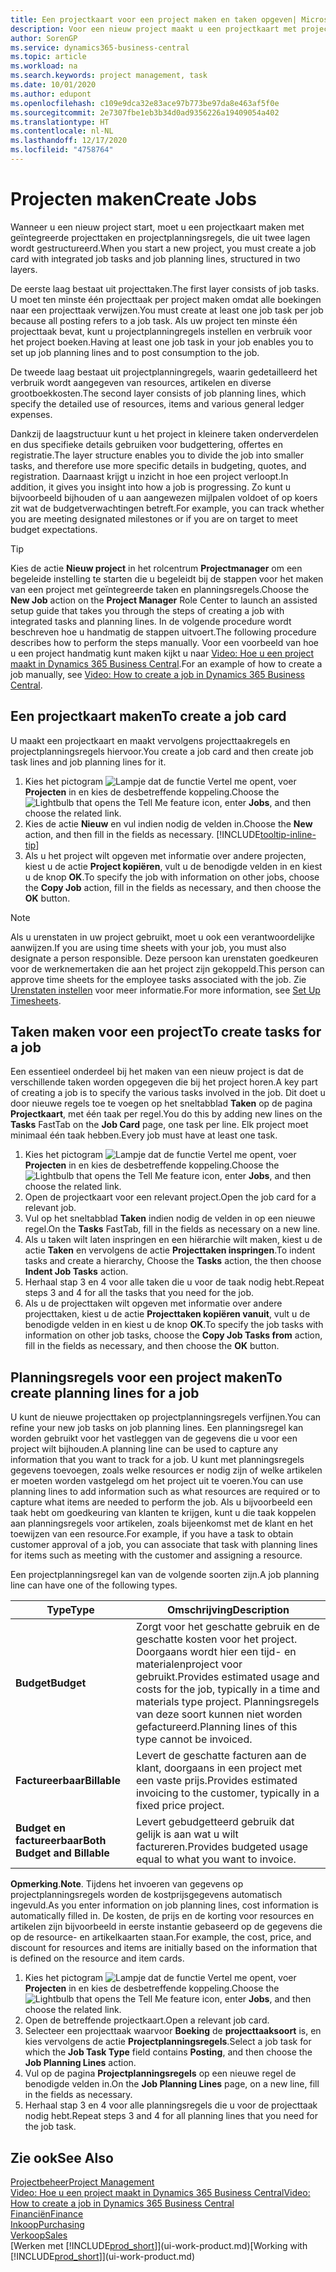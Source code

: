 ```yaml
---
title: Een projectkaart voor een project maken en taken opgeven| Microsoft Docs'
description: Voor een nieuw project maakt u een projectkaart met projecttaken en planningsregels om u te helpen voortgang en budgetten te beheren.
author: SorenGP
ms.service: dynamics365-business-central
ms.topic: article
ms.workload: na
ms.search.keywords: project management, task
ms.date: 10/01/2020
ms.author: edupont
ms.openlocfilehash: c109e9dca32e83ace97b773be97da8e463af5f0e
ms.sourcegitcommit: 2e7307fbe1eb3b34d0ad9356226a19409054a402
ms.translationtype: HT
ms.contentlocale: nl-NL
ms.lasthandoff: 12/17/2020
ms.locfileid: "4758764"
---
```

# <a name="create-jobs"></a><span data-ttu-id="fdbaf-103">Projecten maken</span><span class="sxs-lookup"><span data-stu-id="fdbaf-103">Create Jobs</span></span>
<span data-ttu-id="fdbaf-104">Wanneer u een nieuw project start, moet u een projectkaart maken met geïntegreerde projecttaken en projectplanningsregels, die uit twee lagen wordt gestructureerd.</span><span class="sxs-lookup"><span data-stu-id="fdbaf-104">When you start a new project, you must create a job card with integrated job tasks and job planning lines, structured in two layers.</span></span>  

<span data-ttu-id="fdbaf-105">De eerste laag bestaat uit projecttaken.</span><span class="sxs-lookup"><span data-stu-id="fdbaf-105">The first layer consists of job tasks.</span></span> <span data-ttu-id="fdbaf-106">U moet ten minste één projecttaak per project maken omdat alle boekingen naar een projecttaak verwijzen.</span><span class="sxs-lookup"><span data-stu-id="fdbaf-106">You must create at least one job task per job because all posting refers to a job task.</span></span> <span data-ttu-id="fdbaf-107">Als uw project ten minste één projecttaak bevat, kunt u projectplanningregels instellen en verbruik voor het project boeken.</span><span class="sxs-lookup"><span data-stu-id="fdbaf-107">Having at least one job task in your job enables you to set up job planning lines and to post consumption to the job.</span></span>

<span data-ttu-id="fdbaf-108">De tweede laag bestaat uit projectplanningregels, waarin gedetailleerd het verbruik wordt aangegeven van resources, artikelen en diverse grootboekkosten.</span><span class="sxs-lookup"><span data-stu-id="fdbaf-108">The second layer consists of job planning lines, which specify the detailed use of resources, items and various general ledger expenses.</span></span>

<span data-ttu-id="fdbaf-109">Dankzij de laagstructuur kunt u het project in kleinere taken onderverdelen en dus specifieke details gebruiken voor budgettering, offertes en registratie.</span><span class="sxs-lookup"><span data-stu-id="fdbaf-109">The layer structure enables you to divide the job into smaller tasks, and therefore use more specific details in budgeting, quotes, and registration.</span></span> <span data-ttu-id="fdbaf-110">Daarnaast krijgt u inzicht in hoe een project verloopt.</span><span class="sxs-lookup"><span data-stu-id="fdbaf-110">In addition, it gives you insight into how a job is progressing.</span></span> <span data-ttu-id="fdbaf-111">Zo kunt u bijvoorbeeld bijhouden of u aan aangewezen mijlpalen voldoet of op koers zit wat de budgetverwachtingen betreft.</span><span class="sxs-lookup"><span data-stu-id="fdbaf-111">For example, you can track whether you are meeting designated milestones or if you are on target to meet budget expectations.</span></span>

> [!TIP]
> <span data-ttu-id="fdbaf-112">Kies de actie **Nieuw project** in het rolcentrum **Projectmanager** om een begeleide instelling te starten die u begeleidt bij de stappen voor het maken van een project met geïntegreerde taken en planningsregels.</span><span class="sxs-lookup"><span data-stu-id="fdbaf-112">Choose the **New Job** action on the **Project Manager** Role Center to launch an assisted setup guide that takes you through the steps of creating a job with integrated tasks and planning lines.</span></span> <span data-ttu-id="fdbaf-113">In de volgende procedure wordt beschreven hoe u handmatig de stappen uitvoert.</span><span class="sxs-lookup"><span data-stu-id="fdbaf-113">The following procedure describes how to perform the steps manually.</span></span> <span data-ttu-id="fdbaf-114">Voor een voorbeeld van hoe u een project handmatig kunt maken kijkt u naar [Video: Hoe u een project maakt in Dynamics 365 Business Central](https://www.youtube.com/watch?v=VqaPWr7BWmw).</span><span class="sxs-lookup"><span data-stu-id="fdbaf-114">For an example of how to create a job manually, see [Video: How to create a job in Dynamics 365 Business Central](https://www.youtube.com/watch?v=VqaPWr7BWmw).</span></span>

## <a name="to-create-a-job-card"></a><span data-ttu-id="fdbaf-115">Een projectkaart maken</span><span class="sxs-lookup"><span data-stu-id="fdbaf-115">To create a job card</span></span>
<span data-ttu-id="fdbaf-116">U maakt een projectkaart en maakt vervolgens projecttaakregels en projectplanningsregels hiervoor.</span><span class="sxs-lookup"><span data-stu-id="fdbaf-116">You create a job card and then create job task lines and job planning lines for it.</span></span>

1. <span data-ttu-id="fdbaf-117">Kies het pictogram ![Lampje dat de functie Vertel me opent](media/ui-search/search_small.png "Vertel me wat u wilt doen"), voer **Projecten** in en kies de desbetreffende koppeling.</span><span class="sxs-lookup"><span data-stu-id="fdbaf-117">Choose the ![Lightbulb that opens the Tell Me feature](media/ui-search/search_small.png "Tell me what you want to do") icon, enter **Jobs**, and then choose the related link.</span></span>  
2. <span data-ttu-id="fdbaf-118">Kies de actie **Nieuw** en vul indien nodig de velden in.</span><span class="sxs-lookup"><span data-stu-id="fdbaf-118">Choose the **New** action, and then fill in the fields as necessary.</span></span> [!INCLUDE[tooltip-inline-tip](includes/tooltip-inline-tip_md.md)]
3. <span data-ttu-id="fdbaf-119">Als u het project wilt opgeven met informatie over andere projecten, kiest u de actie **Project kopiëren**, vult u de benodigde velden in en kiest u de knop **OK**.</span><span class="sxs-lookup"><span data-stu-id="fdbaf-119">To specify the job with information on other jobs, choose the **Copy Job** action, fill in the fields as necessary, and then choose the **OK** button.</span></span>

> [!NOTE]  
>   <span data-ttu-id="fdbaf-120">Als u urenstaten in uw project gebruikt, moet u ook een verantwoordelijke aanwijzen.</span><span class="sxs-lookup"><span data-stu-id="fdbaf-120">If you are using time sheets with your job, you must also designate a person responsible.</span></span> <span data-ttu-id="fdbaf-121">Deze persoon kan urenstaten goedkeuren voor de werknemertaken die aan het project zijn gekoppeld.</span><span class="sxs-lookup"><span data-stu-id="fdbaf-121">This person can approve time sheets for the employee tasks associated with the job.</span></span> <span data-ttu-id="fdbaf-122">Zie [Urenstaten instellen](projects-how-setup-time-sheets.md) voor meer informatie.</span><span class="sxs-lookup"><span data-stu-id="fdbaf-122">For more information, see [Set Up Timesheets](projects-how-setup-time-sheets.md).</span></span>

## <a name="to-create-tasks-for-a-job"></a><span data-ttu-id="fdbaf-123">Taken maken voor een project</span><span class="sxs-lookup"><span data-stu-id="fdbaf-123">To create tasks for a job</span></span>
<span data-ttu-id="fdbaf-124">Een essentieel onderdeel bij het maken van een nieuw project is dat de verschillende taken worden opgegeven die bij het project horen.</span><span class="sxs-lookup"><span data-stu-id="fdbaf-124">A key part of creating a job is to specify the various tasks involved in the job.</span></span> <span data-ttu-id="fdbaf-125">Dit doet u door nieuwe regels toe te voegen op het sneltabblad **Taken** op de pagina **Projectkaart**, met één taak per regel.</span><span class="sxs-lookup"><span data-stu-id="fdbaf-125">You do this by adding new lines on the **Tasks** FastTab on the **Job Card** page, one task per line.</span></span> <span data-ttu-id="fdbaf-126">Elk project moet minimaal één taak hebben.</span><span class="sxs-lookup"><span data-stu-id="fdbaf-126">Every job must have at least one task.</span></span>

1. <span data-ttu-id="fdbaf-127">Kies het pictogram ![Lampje dat de functie Vertel me opent](media/ui-search/search_small.png "Vertel me wat u wilt doen"), voer **Projecten** in en kies de desbetreffende koppeling.</span><span class="sxs-lookup"><span data-stu-id="fdbaf-127">Choose the ![Lightbulb that opens the Tell Me feature](media/ui-search/search_small.png "Tell me what you want to do") icon, enter **Jobs**, and then choose the related link.</span></span>
2. <span data-ttu-id="fdbaf-128">Open de projectkaart voor een relevant project.</span><span class="sxs-lookup"><span data-stu-id="fdbaf-128">Open the job card for a relevant job.</span></span>
3. <span data-ttu-id="fdbaf-129">Vul op het sneltabblad **Taken** indien nodig de velden in op een nieuwe regel.</span><span class="sxs-lookup"><span data-stu-id="fdbaf-129">On the **Tasks** FastTab, fill in the fields as necessary on a new line.</span></span>
4. <span data-ttu-id="fdbaf-130">Als u taken wilt laten inspringen en een hiërarchie wilt maken, kiest u de actie **Taken** en vervolgens de actie **Projecttaken inspringen**.</span><span class="sxs-lookup"><span data-stu-id="fdbaf-130">To indent tasks and create a hierarchy, Choose the **Tasks** action, the then choose **Indent Job Tasks** action.</span></span>
5. <span data-ttu-id="fdbaf-131">Herhaal stap 3 en 4 voor alle taken die u voor de taak nodig hebt.</span><span class="sxs-lookup"><span data-stu-id="fdbaf-131">Repeat steps 3 and 4 for all the tasks that you need for the job.</span></span>
6. <span data-ttu-id="fdbaf-132">Als u de projecttaken wilt opgeven met informatie over andere projecttaken, kiest u de actie **Projecttaken kopiëren vanuit**, vult u de benodigde velden in en kiest u de knop **OK**.</span><span class="sxs-lookup"><span data-stu-id="fdbaf-132">To specify the job tasks with information on other job tasks, choose the **Copy Job Tasks from** action, fill in the fields as necessary, and then choose the **OK** button.</span></span>

## <a name="to-create-planning-lines-for-a-job"></a><span data-ttu-id="fdbaf-133">Planningsregels voor een project maken</span><span class="sxs-lookup"><span data-stu-id="fdbaf-133">To create planning lines for a job</span></span>
<span data-ttu-id="fdbaf-134">U kunt de nieuwe projecttaken op projectplanningsregels verfijnen.</span><span class="sxs-lookup"><span data-stu-id="fdbaf-134">You can refine your new job tasks on job planning lines.</span></span> <span data-ttu-id="fdbaf-135">Een planningsregel kan worden gebruikt voor het vastleggen van de gegevens die u voor een project wilt bijhouden.</span><span class="sxs-lookup"><span data-stu-id="fdbaf-135">A planning line can be used to capture any information that you want to track for a job.</span></span> <span data-ttu-id="fdbaf-136">U kunt met planningsregels gegevens toevoegen, zoals welke resources er nodig zijn of welke artikelen er moeten worden vastgelegd om het project uit te voeren.</span><span class="sxs-lookup"><span data-stu-id="fdbaf-136">You can use planning lines to add information such as what resources are required or to capture what items are needed to perform the job.</span></span> <span data-ttu-id="fdbaf-137">Als u bijvoorbeeld een taak hebt om goedkeuring van klanten te krijgen, kunt u die taak koppelen aan planningsregels voor artikelen, zoals bijeenkomst met de klant en het toewijzen van een resource.</span><span class="sxs-lookup"><span data-stu-id="fdbaf-137">For example, if you have a task to obtain customer approval of a job, you can associate that task with planning lines for items such as meeting with the customer and assigning a resource.</span></span>  

<span data-ttu-id="fdbaf-138">Een projectplanningsregel kan van de volgende soorten zijn.</span><span class="sxs-lookup"><span data-stu-id="fdbaf-138">A job planning line can have one of the following types.</span></span>  

| <span data-ttu-id="fdbaf-139">Type</span><span class="sxs-lookup"><span data-stu-id="fdbaf-139">Type</span></span> | <span data-ttu-id="fdbaf-140">Omschrijving</span><span class="sxs-lookup"><span data-stu-id="fdbaf-140">Description</span></span> |
| --- | --- |
| <span data-ttu-id="fdbaf-141">**Budget**</span><span class="sxs-lookup"><span data-stu-id="fdbaf-141">**Budget**</span></span> |<span data-ttu-id="fdbaf-142">Zorgt voor het geschatte gebruik en de geschatte kosten voor het project. Doorgaans wordt hier een tijd- en materialenproject voor gebruikt.</span><span class="sxs-lookup"><span data-stu-id="fdbaf-142">Provides estimated usage and costs for the job, typically in a time and materials type project.</span></span> <span data-ttu-id="fdbaf-143">Planningsregels van deze soort kunnen niet worden gefactureerd.</span><span class="sxs-lookup"><span data-stu-id="fdbaf-143">Planning lines of this type cannot be invoiced.</span></span> |
| <span data-ttu-id="fdbaf-144">**Factureerbaar**</span><span class="sxs-lookup"><span data-stu-id="fdbaf-144">**Billable**</span></span> |<span data-ttu-id="fdbaf-145">Levert de geschatte facturen aan de klant, doorgaans in een project met een vaste prijs.</span><span class="sxs-lookup"><span data-stu-id="fdbaf-145">Provides estimated invoicing to the customer, typically in a fixed price project.</span></span> |
| <span data-ttu-id="fdbaf-146">**Budget en factureerbaar**</span><span class="sxs-lookup"><span data-stu-id="fdbaf-146">**Both Budget and Billable**</span></span> |<span data-ttu-id="fdbaf-147">Levert gebudgetteerd gebruik dat gelijk is aan wat u wilt factureren.</span><span class="sxs-lookup"><span data-stu-id="fdbaf-147">Provides budgeted usage equal to what you want to invoice.</span></span> |

<span data-ttu-id="fdbaf-148">**Opmerking**.</span><span class="sxs-lookup"><span data-stu-id="fdbaf-148">**Note**.</span></span> <span data-ttu-id="fdbaf-149">Tijdens het invoeren van gegevens op projectplanningsregels worden de kostprijsgegevens automatisch ingevuld.</span><span class="sxs-lookup"><span data-stu-id="fdbaf-149">As you enter information on job planning lines, cost information is automatically filled in.</span></span> <span data-ttu-id="fdbaf-150">De kosten, de prijs en de korting voor resources en artikelen zijn bijvoorbeeld in eerste instantie gebaseerd op de gegevens die op de resource- en artikelkaarten staan.</span><span class="sxs-lookup"><span data-stu-id="fdbaf-150">For example, the cost, price, and discount for resources and items are initially based on the information that is defined on the resource and item cards.</span></span>

1. <span data-ttu-id="fdbaf-151">Kies het pictogram ![Lampje dat de functie Vertel me opent](media/ui-search/search_small.png "Vertel me wat u wilt doen"), voer **Projecten** in en kies de desbetreffende koppeling.</span><span class="sxs-lookup"><span data-stu-id="fdbaf-151">Choose the ![Lightbulb that opens the Tell Me feature](media/ui-search/search_small.png "Tell me what you want to do") icon, enter **Jobs**, and then choose the related link.</span></span>
2. <span data-ttu-id="fdbaf-152">Open de betreffende projectkaart.</span><span class="sxs-lookup"><span data-stu-id="fdbaf-152">Open a relevant job card.</span></span>
3. <span data-ttu-id="fdbaf-153">Selecteer een projecttaak waarvoor **Boeking** de **projecttaaksoort** is, en kies vervolgens de actie **Projectplanningsregels**.</span><span class="sxs-lookup"><span data-stu-id="fdbaf-153">Select a job task for which the **Job Task Type** field contains **Posting**, and then choose the **Job Planning Lines** action.</span></span>  
4. <span data-ttu-id="fdbaf-154">Vul op de pagina **Projectplanningsregels** op een nieuwe regel de benodigde velden in.</span><span class="sxs-lookup"><span data-stu-id="fdbaf-154">On the **Job Planning Lines** page, on a new line, fill in the fields as necessary.</span></span>
5. <span data-ttu-id="fdbaf-155">Herhaal stap 3 en 4 voor alle planningsregels die u voor de projecttaak nodig hebt.</span><span class="sxs-lookup"><span data-stu-id="fdbaf-155">Repeat steps 3 and 4 for all planning lines that you need for the job task.</span></span>

## <a name="see-also"></a><span data-ttu-id="fdbaf-156">Zie ook</span><span class="sxs-lookup"><span data-stu-id="fdbaf-156">See Also</span></span>

[<span data-ttu-id="fdbaf-157">Projectbeheer</span><span class="sxs-lookup"><span data-stu-id="fdbaf-157">Project Management</span></span>](projects-manage-projects.md)  
[<span data-ttu-id="fdbaf-158">Video: Hoe u een project maakt in Dynamics 365 Business Central</span><span class="sxs-lookup"><span data-stu-id="fdbaf-158">Video: How to create a job in Dynamics 365 Business Central</span></span>](https://www.youtube.com/watch?v=VqaPWr7BWmw)  
[<span data-ttu-id="fdbaf-159">Financiën</span><span class="sxs-lookup"><span data-stu-id="fdbaf-159">Finance</span></span>](finance.md)  
[<span data-ttu-id="fdbaf-160">Inkoop</span><span class="sxs-lookup"><span data-stu-id="fdbaf-160">Purchasing</span></span>](purchasing-manage-purchasing.md)  
[<span data-ttu-id="fdbaf-161">Verkoop</span><span class="sxs-lookup"><span data-stu-id="fdbaf-161">Sales</span></span>](sales-manage-sales.md)  
<span data-ttu-id="fdbaf-162">[Werken met [!INCLUDE[prod_short](includes/prod_short.md)]](ui-work-product.md)</span><span class="sxs-lookup"><span data-stu-id="fdbaf-162">[Working with [!INCLUDE[prod_short](includes/prod_short.md)]](ui-work-product.md)</span></span>  
